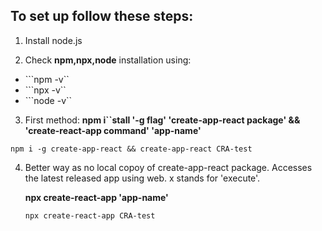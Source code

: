 To set up follow these steps:
---
1) Install node.js

2) Check **npm,npx,node** installation using:
- ```npm -v``
- ```npx -v``
- ```node -v``

3) First method: **npm i``stall '-g flag' 'create-app-react package' && 'create-react-app command' 'app-name'**

```npm i -g create-app-react && create-app-react CRA-test```

4) Better way as no local copoy of create-app-react package. Accesses the latest released app using web. x stands for 'execute'.

   **npx create-react-app 'app-name'**

   ```npx create-react-app CRA-test```